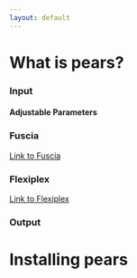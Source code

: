 ```yaml
---
layout: default
---
```


# What is pears?
### Input
#### Adjustable Parameters
### Fuscia
[Link to Fuscia](https://github.com/ding-lab/fuscia)
### Flexiplex
[Link to Flexiplex](https://github.com/DavidsonGroup/flexiplex)
### Output

# Installing pears

